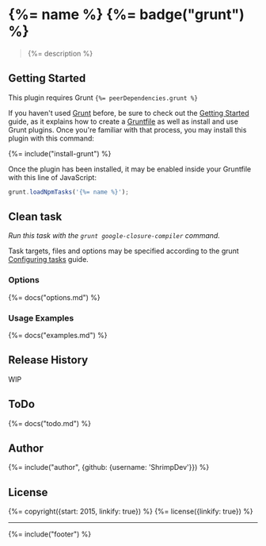 # {%= name %} {%= badge("grunt") %}

> {%= description %}

<!-- toc -->

## Getting Started
This plugin requires Grunt `{%= peerDependencies.grunt %}`

If you haven't used [Grunt](http://gruntjs.com/) before, be sure to check out the [Getting Started](http://gruntjs.com/getting-started) guide, as it explains how to create a [Gruntfile](http://gruntjs.com/sample-gruntfile) as well as install and use Grunt plugins. Once you're familiar with that process, you may install this plugin with this command:

{%= include("install-grunt") %}

Once the plugin has been installed, it may be enabled inside your Gruntfile with this line of JavaScript:

```js
grunt.loadNpmTasks('{%= name %}');
```

## Clean task
_Run this task with the `grunt google-closure-compiler` command._

Task targets, files and options may be specified according to the grunt [Configuring tasks](http://gruntjs.com/configuring-tasks) guide.

### Options
{%= docs("options.md") %}

### Usage Examples
{%= docs("examples.md") %}

## Release History
WIP

## ToDo
{%= docs("todo.md") %}

## Author
{%= include("author", {github: {username: 'ShrimpDev'}}) %}

## License
{%= copyright({start: 2015, linkify: true}) %}
{%= license({linkify: true}) %}

***

{%= include("footer") %}
